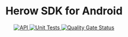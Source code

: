 <h1 align="center">Herow SDK for Android</h1>

<p align="center">
  <a href="https://android-arsenal.com/api?level=21">
	<img alt="API" src="https://img.shields.io/badge/API-21%2B-brightgreen.svg?style=flat"/>
  </a>
  <a href="https://github.com/herowio/herow-sdk-android/workflows/Unit%20Tests/badge.svg?event=push">
	<img alt="Unit Tests" src="https://github.com/herowio/herow-sdk-android/workflows/Unit%20Tests/badge.svg?event=push"/>
  </a>
  <a href="https://sonarcloud.io/dashboard?id=herowio_herow-sdk-android">
	<img alt="Quality Gate Status" src="https://sonarcloud.io/api/project_badges/measure?project=herowio_herow-sdk-android&metric=alert_status"/>
  </a>
</p>


